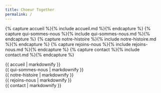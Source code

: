 ```yaml
---
title: Choeur Together
permalink: /
---
```


{% capture accueil %}{% include accueil.md %}{% endcapture %}
{% capture qui-sommes-nous %}{% include qui-sommes-nous.md %}{% endcapture %}
{% capture notre-histoire %}{% include notre-histoire.md %}{% endcapture %}
{% capture rejoins-nous %}{% include rejoins-nous.md %}{% endcapture %}
{% capture contact %}{% include contact.md %}{% endcapture %}

<div id="accueil" class="section">
  {{ accueil | markdownify }}
</div>

<div id="qui-sommes-nous" class="section p-14 hidden">
  {{ qui-sommes-nous | markdownify }}
</div>

<div id="notre-histoire" class="section p-14 hidden">
  {{ notre-histoire | markdownify }}
</div>

<div id="rejoins-nous" class="section p-14 hidden">
  {{ rejoins-nous | markdownify }}
</div>

<div id="contact" class="section p-14 hidden">
  {{ contact | markdownify }}
</div>
